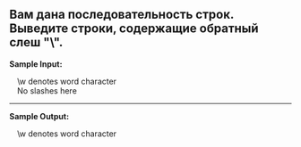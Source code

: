 Вам дана последовательность строк.  
Выведите строки, содержащие обратный слеш **"\\"**.
---
**Sample Input:**
<p style="margin-left: 1em">\w denotes word character<br>
No slashes here</p>

---
**Sample Output:**
<p style="margin-left: 1em">\w denotes word character</p>